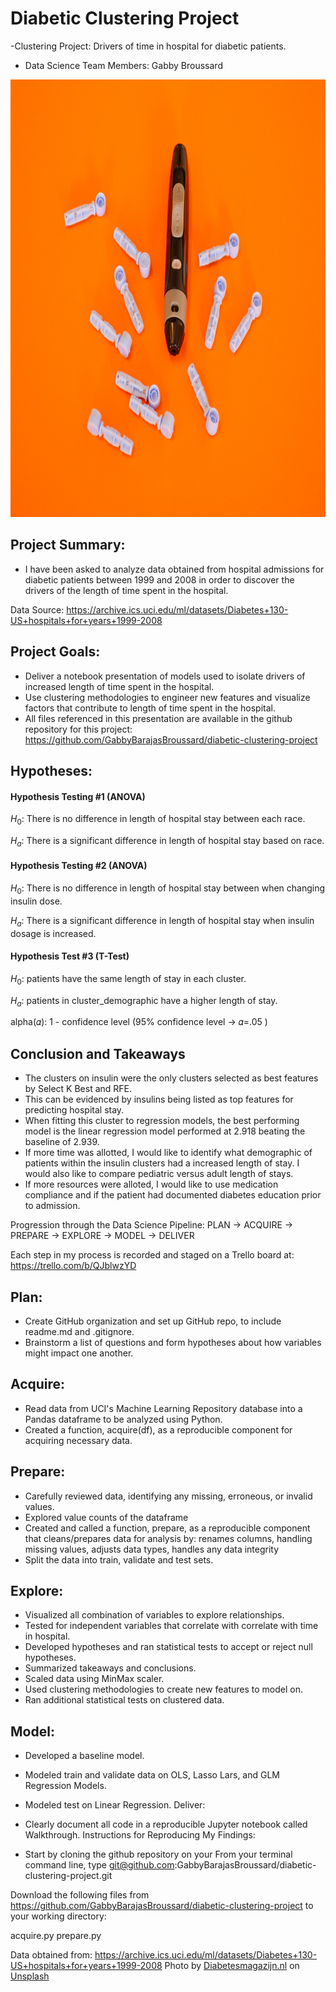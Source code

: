# Diabetic Clustering Project
-Clustering Project: Drivers of time in hospital for diabetic patients.

- Data Science Team Members: Gabby Broussard

<img src='unsplash.jpg' style = 'width:1100px;height:700px'/>

## Project Summary:
- I have been asked to analyze data obtained from hospital admissions for diabetic patients between 1999 and 2008 in order to discover the drivers of the length of time spent in the hospital.


Data Source: https://archive.ics.uci.edu/ml/datasets/Diabetes+130-US+hospitals+for+years+1999-2008

## Project Goals:
- Deliver a notebook presentation of models used to isolate drivers of increased length of time spent in the hospital.
- Use clustering methodologies to engineer new features and visualize factors that contribute to length of time spent in the hospital. 
- All files referenced in this presentation are available in the github repository for this project: https://github.com/GabbyBarajasBroussard/diabetic-clustering-project

## Hypotheses:

#### Hypothesis Testing #1 (ANOVA)
$H_0$: There is no difference in length of hospital stay between each race.

$H_a$: There is a significant difference in length of hospital stay based on race.

#### Hypothesis Testing #2 (ANOVA)
$H_0$: There is no difference in length of hospital stay between when changing insulin dose.

$H_a$: There is a significant difference in length of hospital stay when insulin dosage is increased.

#### Hypothesis Test #3 (T-Test) <br>
$H_0$: patients have the same length of stay in each  cluster.

$H_a$: patients in cluster_demographic have a higher length of stay.



alpha(𝛼): 1 - confidence level (95% confidence level -> 𝛼=.05 )

## Conclusion and Takeaways
- The clusters on insulin were the only clusters selected as best features by Select K Best and RFE.
- This can be evidenced by insulins being listed as top features for predicting hospital stay.
- When fitting this cluster to regression models, the best performing model is the linear regression model performed at 2.918 beating the baseline of 2.939.
- If more time was allotted, I would like to identify what demographic of patients within the insulin clusters had a increased length of stay. I would also like to compare pediatric versus adult length of stays.
- If more resources were alloted, I would like to use medication compliance and if the patient had documented diabetes education prior to admission.


Progression through the Data Science Pipeline:
PLAN -> ACQUIRE -> PREPARE -> EXPLORE -> MODEL -> DELIVER

Each step in my process is recorded and staged on a Trello board at: https://trello.com/b/QJblwzYD

## Plan:

- Create GitHub organization and set up GitHub repo, to include readme.md and .gitignore.
- Brainstorm a list of questions and form hypotheses about how variables might impact one another.
## Acquire:

- Read data from UCI's Machine Learning Repository database into a Pandas dataframe to be analyzed using Python.
- Created a function, acquire(df), as a reproducible component for acquiring necessary data.


## Prepare:

- Carefully reviewed data, identifying any missing, erroneous, or invalid values.
- Explored value counts of the dataframe
- Created and called a function, prepare, as a reproducible component that cleans/prepares data for analysis by: renames columns, handling missing values, adjusts data types, handles any data integrity
- Split the data into train, validate and test sets.
## Explore:

- Visualized all combination of variables to explore relationships.
- Tested for independent variables that correlate with correlate with time in hospital.
- Developed hypotheses and ran statistical tests to accept or reject null hypotheses.
- Summarized takeaways and conclusions.
- Scaled data using MinMax scaler.
- Used clustering methodologies to create new features to model on.
- Ran additional statistical tests on clustered data.
## Model:

- Developed a baseline model.
- Modeled train and validate data on OLS, Lasso Lars, and GLM Regression Models.
- Modeled test on Linear Regression.
Deliver:

- Clearly document all code in a reproducible Jupyter notebook called Walkthrough.
Instructions for Reproducing My Findings:
- Start by cloning the github repository on your From your terminal command line, type git@github.com:GabbyBarajasBroussard/diabetic-clustering-project.git

Download the following files from https://github.com/GabbyBarajasBroussard/diabetic-clustering-project to your working directory:

acquire.py
prepare.py


Data obtained from: https://archive.ics.uci.edu/ml/datasets/Diabetes+130-US+hospitals+for+years+1999-2008
Photo by <a href="https://unsplash.com/@diabetesmagazijn?utm_source=unsplash&utm_medium=referral&utm_content=creditCopyText">Diabetesmagazijn.nl</a> on <a href="https://unsplash.com/s/photos/diabetes?utm_source=unsplash&utm_medium=referral&utm_content=creditCopyText">Unsplash</a>
  
